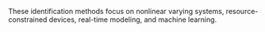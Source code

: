 These identification methods focus on nonlinear varying systems, resource-constrained devices, real-time modeling, and machine learning.
